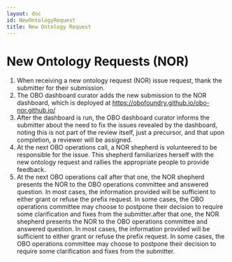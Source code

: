```yaml
---
layout: doc
id: NewOntologyRequest
title: New Ontology Request
---
```

# New Ontology Requests (NOR) 

1. When receiving a new ontology request (NOR) issue request, thank the submitter for their submission.
1. The OBO dashboard curator adds the new submission to the NOR dashboard, which is deployed at https://obofoundry.github.io/obo-nor.github.io/
1. After the dashboard is run, the OBO dashboard curator informs the submitter about the need to fix the issues revealed by the dashboard, noting this is not part of the review itself, just a precursor, and that upon completion, a reviewer will be assigned.
1. At the next OBO operations call, a NOR shepherd is volunteered to be responsible for the issue. This shepherd familiarizes herself with the new ontology request and rallies the appropriate people to provide feedback.
1. At the next OBO operations call after that one, the NOR shepherd presents the NOR to the OBO operations committee and answered question. In most cases, the information provided will be sufficient to either grant or refuse the prefix request. In some cases, the OBO operations committee may choose to postpone their decision to require some clarification and fixes from the submitter.after that one, the NOR shepherd presents the NOR to the OBO operations committee and answered question. In most cases, the information provided will be sufficient to either grant or refuse the prefix request. In some cases, the OBO operations committee may choose to postpone their decision to require some clarification and fixes from the submitter.